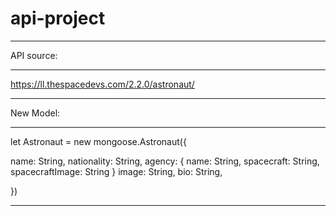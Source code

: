 # api-project
_________

API source:
_________

https://ll.thespacedevs.com/2.2.0/astronaut/

_________

New Model:
_________

let Astronaut = new mongoose.Astronaut({

  name: String,
  nationality: String,
  agency: {
      name: String,
      spacecraft: String,
      spacecraftImage: String
    }
  image: String,
  bio: String,

})

_________
